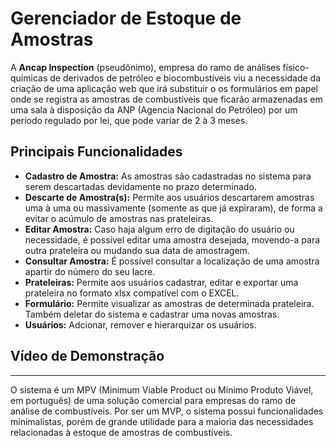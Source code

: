 # Gerenciador de Estoque de Amostras

A **Ancap Inspection** (pseudônimo), empresa do ramo de análises físico-químicas de derivados de petróleo e 
biocombustíveis viu a necessidade da criação de uma aplicação web que irá substituir o os formulários em papel 
onde se registra as amostras de combustíveis que ficarão armazenadas em uma sala à disposição da ANP (Agencia Nacional do Petróleo) 
por um período regulado por lei, que pode variar de 2 à 3 meses.

## Principais Funcionalidades

- **Cadastro de Amostra:** As amostras são cadastradas no sistema para serem descartadas devidamente no prazo determinado.
- **Descarte de Amostra(s):** Permite aos usuários descartarem amostras uma à uma ou massivamente (somente as que já expiraram), de forma a evitar o acúmulo de amostras nas prateleiras.
- **Editar Amostra:** Caso haja algum erro de digitação do usuário ou necessidade, é possível editar uma amostra desejada, movendo-a para outra prateleira ou mudando sua data de amostragem.
- **Consultar Amostra:** É possível consultar a localização de uma amostra apartir do número do seu lacre.
- **Prateleiras:** Permite aos usuários cadastrar, editar e exportar uma prateleira no formato xlsx compatível com o EXCEL.
- **Formulário:** Permite visualizar as amostras de determinada prateleira. Também deletar do sistema e cadastrar uma novas amostras.
- **Usuários:** Adcionar, remover e hierarquizar os usuários.

## Vídeo de Demonstração

---

O sistema é um MPV (Minimum Viable Product ou Mínimo Produto Viável, em português) de uma solução comercial para empresas do ramo de análise de combustíveis. Por ser um MVP, o sistema possui funcionalidades minimalistas, porém de grande utilidade para a maioria das necessidades relacionadas à estoque de amostras de combustíveis.
